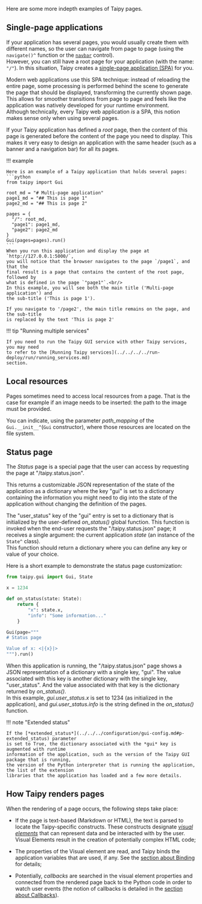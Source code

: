 Here are some more indepth examples of Taipy pages.

## Single-page applications

If your application has several pages, you would usually create them with different names,
so the user can navigate from page to page (using the `navigate()^` function or the
[`navbar`](../../viselements/generic/navbar.md) control).<br/>
However, you can still have a root page for your application (with the name: `"/"`).
In this situation, Taipy creates a
[single-page application (SPA)](https://en.wikipedia.org/wiki/Single-page_application)
for you.

Modern web applications use this SPA technique: instead of reloading the entire page,
some processing is performed behind the scene to generate the page that should be
displayed, transforming the currently shown page. This allows for smoother
transitions from page to page and feels like the application was natively developed
for your runtime environment.<br/>
Although technically, every Taipy web application *is* a SPA, this notion makes sense only
when using several pages.

If your Taipy application has defined a *root* page, then the content of this page is
generated before the content of the page you need to display. This makes it very easy to
design an application with the same header (such as a banner and a navigation bar)
for all its pages.

!!! example

    Here is an example of a Taipy application that holds several pages:
    ```python
    from taipy import Gui

    root_md = "# Multi-page application"
    page1_md = "## This is page 1"
    page2_md = "## This is page 2"

    pages = {
      "/": root_md,
      "page1": page1_md,
      "page2": page2_md
    }
    Gui(pages=pages).run()
    ```
    When you run this application and display the page at `http://127.0.0.1:5000/`,
    you will notice that the browser navigates to the page `/page1`, and that the
    final result is a page that contains the content of the root page, followed by
    what is defined in the page `"page1"`.<br/>
    In this example, you will see both the main title ('Multi-page application') and
    the sub-title ('This is page 1').

    If you navigate to '/page2', the main title remains on the page, and the sub-title
    is replaced by the text 'This is page 2'

!!! tip "Running multiple services"

    If you need to run the Taipy GUI service with other Taipy services, you may need
    to refer to the [Running Taipy services](../../../../run-deploy/run/running_services.md)
    section.

## Local resources

Pages sometimes need to access local resources from a page. That is the case for
example if an image needs to be inserted: the path to the image must be provided.

You can indicate, using the parameter *path_mapping* of the
`Gui.__init__^`(`Gui` constructor), where those resources are located on the file
system.

## Status page

The *Status* page is a special page that the user can access by requesting the page at
"/taipy.status.json".

This returns a customizable JSON representation of the state of the application as a dictionary
where the key "gui" is set to a dictionary containing the information you might need to dig into
the state of the application without changing the definition of the pages.

The "user_status" key of the "gui" entry is set to a dictionary that is initialized by
the user-defined *on_status()* global function. This function is invoked when the end-user
requests the "/taipy.status.json" page; it receives a single argument: the current application
*state* (an instance of the `State^` class).<br/>
This function should return a dictionary where you can define any key or value of your choice.

Here is a short example to demonstrate the status page customization:

```python
from taipy.gui import Gui, State

x = 1234

def on_status(state: State):
    return {
        "x": state.x,
        "info": "Some information..."
    }

Gui(page="""
# Status page

Value of x: <|{x}|>
""").run()
```

When this application is running, the "/taipy.status.json" page shows a JSON representation of
a dictionary with a single key, "gui". The value associated with this key is another dictionary
with the single key, "user_status". And the value associated with that key is the dictionary
returned by *on_status()*.<br/>
In this example, *gui.user_status.x* is set to 1234 (as initialized in the application), and
*gui.user_status.info* is the string defined in the *on_status()* function.

!!! note "Extended status"

    If the [*extended_status*](../../../configuration/gui-config.md#p-extended_status) parameter
    is set to True, the dictionary associated with the *gui* key is augmented with runtime
    information of the application, such as the version of the Taipy GUI package that is running,
    the version of the Python interpreter that is running the application, the list of the extension
    libraries that the application has loaded and a few more details.

## How Taipy renders pages

When the rendering of a page occurs, the following steps take place:

- If the page is text-based (Markdown or HTML), the text is parsed to locate the Taipy-specific
  constructs. These constructs designate [*visual elements*](../../viselements/index.md) that can
  represent data and be interacted with by the user. Visual Elements result in the creation of
  potentially complex HTML code;

- The properties of the Visual element are read, and Taipy binds the application variables that are
  used, if any. See the [section about Binding](../../binding.md) for details;

- Potentially, *callbacks* are searched in the visual element properties and connected from the
  rendered page back to the Python code in order to watch user events (the notion of callbacks is
  detailed in the [section about Callbacks](../../callbacks.md)).
